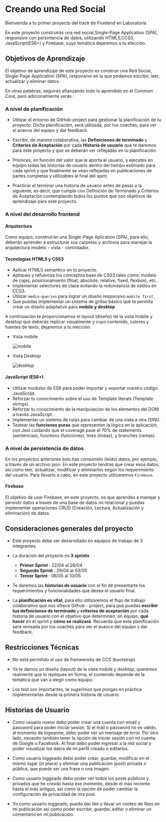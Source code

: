 # Creando una Red Social

Bienvenida a tu primer proyecto del track de Frontend en Laboratoria.

En este proyecto construirás una red social,Single-Page Application (SPA), responsive con persintencia de datos, utilizando HTML5,CCS3, JavaScript(ES6+) y Firebase, cuyo temática dejaremos a tu elección.

## Objetivos de Aprendizaje

El objetivo de aprendizaje de este proyecto es construir una Red Social, Single-Page Application (SPA), responsive en la que podamos escribir, leer, actualizar y eliminar datos.

En otras palabras, seguirás afianzando todo lo aprendido en el Common Core, pero adicionalmente verás :

### A nivel de planificación

* Utilizar el entorno de GitHub-project para gestionar la planificación de tu proyecto. Dicha planificación, será utilizada, por tus coaches, para ver el avance del equipo y dar feedback.

* Escribir, de manera colaborativa, las **Definiciones de terminado** y **Criterios de Aceptación** por cada **Historia de usuario** que te daremos para este proyecto y que se deberán ver reflejadas en tu planificación.

* Priorices, en función del valor que le aporta al usuario, y ejecutes en equipo todas las historias de usuario dentro del tiempo estimado para cada sprint y que finalmente se vean reflejadas en publicaciones de partes completas y utilizables al final del spint.

* Practicar el terminar una historia de usuario antes de pasar a la siguiente, es decir, que cumple con Definición de Terminado y Criterios de Aceptación contemplando todos los puntos que son objetivos de aprendizaje para este proyecto.

### A nivel del desarrollo frontend

#### Arquitectura

Como equipo, construirán una Single-Page Aplication (SPA), para ello, deberán aprender a estructurar sus carpetas y archivos para manejar la arquitectura modelo - vista - controlador.

#### Tecnologías HTML5 y CSS3

* Aplicar HTML5 semantico en tu proyecto.
* Apliques y refuerces los conceptos base de CSS3 tales como: modelo de cajas, posicionamiento (float, absolute, relative, fixed, flexbox), etc.
* Implementar selectores de clase evitando la redundancia de estilos en CCS3.
* Utilizar `media-queries` para lograr un diseño responsivo `mobile first`.
* Que puedas implementar un sistema de grillas básico que te permita crear un diseño adaptativo para **mobile y desktop**

A continuación te proporcionamos el layout (diseño) de la vista mobile y desktop que deberás replicar visualmente y cuyo contenido, colores y fuentes de texto, dejaremos a tu elección.

* Vista mobile

    ![mobile](https://user-images.githubusercontent.com/32286663/56174616-ec9f6100-5fb8-11e9-9edb-d5ef7c251d9c.png)

* Vista Desktop

    ![desktop](https://user-images.githubusercontent.com/32286663/56174626-fcb74080-5fb8-11e9-8854-26e8d9c4e25f.png)

#### JavaScript (ES6+)

* Utilizar modulos de ES6 para poder importar y exportar nuestro código JavaScript.
* Reforzar tu conocimiento sobre el uso de Template literals (Template strings).
* Reforzar tu conocimiento de la manipulacion de los elementos del DOM a traves JavaScript.
* Implementar un sistema de rutas para cambiar de una vista a otra (SPA).
* Testear las **funciones puras** que representen la lógica en la aplicación, con Jest cuidando que el coverage pase el 70% de statements (sentencias), functions (funciones), lines (líneas), y branches (ramas).

### A nivel de persistencia de datos

En los proyectos anteriores solo has consumido (leído) datos, por ejemplo, a través de un archivo json.
En este proyecto tendrás que crear esos datos, así como leer, actualizar, modificar y eliminarlos según los requerimiento del usuario. Para llevarlo a cabo, en este proyecto utilizaremos `Firebase`.

#### Firebase

El objetivo de usar Firebase, en este proyecto, es que aprendes a manejar y persistir datos a traves de una base de datos no relacional y puedas implementar operaciones CRUD (Creación, Lectura, Actualización y eliminación) de datos.

## Consideraciones generales del proyecto

* Este proyecto debe ser desarrollado en equipos de trabajo de 3 integrantes.

* La duración del proyecto es **3 sprints**

  * **Primer Sprint** : 22/04 al 26/04
  * **Segundo Sprint** : 29/04 al 03/05
  * **Tercer Sprint** : 06/05 al 10/05

* Te daremos las **historias de usuario** con el fin de presentarte los requerimientos y funcionalidades que desea el usuario final.

* La **planificación es vital**, para ello utilizaremos el flujo de trabajo colaborativo que nos ofrece Github - project, para que puedas **escribir tus definiciones de terminado** y **criterios de aceptación** por cada historia de usuario con el objetivo que determinen, en equipo, **qué hacer** en el sprint y **cómo se realizará**. Recuerda que esta planificación será revisada por tus coaches para ver el avance del equipo y dar feedback.

## Restricciones Técnicas

* No está permitido el uso de frameworks de CCS (bootstrap).

* Ya te damos un diseño (layout) de la vista mobile y desktop, queremos realmente que lo repliques en forma, el contenido depende de la temática que van a elegir como equipo.

* Los test son importantes, te sugerimos que pongas en práctica implementarlas desde la primera historia de usuario.

## Historias de Usuario

* Como usuario nuevo debo poder crear una cuenta con email y password para poder iniciar sesion. Si el mail o password no es válido, al momento de logearme, debo poder ver un mensaje de error. Por otro lado, necesito también tener la opción de iniciar sesión con mi cuenta de Google o Facebook. Al final debo poder ingresar a la red social y poder visualizar los datos de mi perfil creado o editarlos.

* Como usuario loggeado debo poder crear, guardar, modificar en el mismo lugar (in place) y eliminar una publicación (post) privada o pública, que puede ser una frase o una imagen.

* Como usuario loggeado debo poder ver todos los posts públicos y privados que he creado hasta ese momento, desde el más reciente hasta el más antiguo, así como la opción de poder cambiar la configuración de privacidad de mis post.

* Yo como usuario loggeado, puedo dar like y llevar un conteo de likes en mi publicación así como poder escribir, guardar, editar o eliminar un comentario en mi publicación.